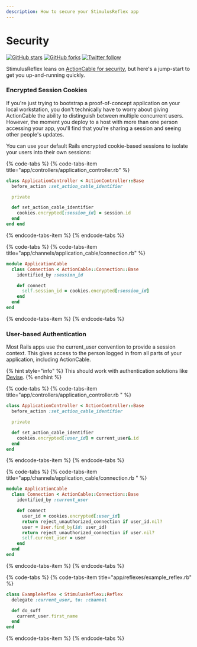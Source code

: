 ```yaml
---
description: How to secure your StimulusReflex app
---
```


# Security

[![GitHub stars](https://img.shields.io/github/stars/hopsoft/stimulus_reflex?style=social)](https://github.com/hopsoft/stimulus_reflex) [![GitHub forks](https://img.shields.io/github/forks/hopsoft/stimulus_reflex?style=social)](https://github.com/hopsoft/stimulus_reflex) [![Twitter follow](https://img.shields.io/twitter/follow/hopsoft?style=social)](https://twitter.com/hopsoft)

StimulusReflex leans on [ActionCable for security](https://guides.rubyonrails.org/action_cable_overview.html#server-side-components-connections), but here's a jump-start to get you up-and-running quickly.

### Encrypted Session Cookies

If you're just trying to bootstrap a proof-of-concept application on your local workstation, you don't technically have to worry about giving ActionCable the ability to distinguish between multiple concurrent users. However, the moment you deploy to a host with more than one person accessing your app, you'll find that you're sharing a session and seeing other people's updates.

You can use your default Rails encrypted cookie-based sessions to isolate your users into their own sessions:

{% code-tabs %}
{% code-tabs-item title="app/controllers/application\_controller.rb" %}
```ruby
class ApplicationController < ActionController::Base
  before_action :set_action_cable_identifier

  private

  def set_action_cable_identifier
    cookies.encrypted[:session_id] = session.id
  end
end	end
```
{% endcode-tabs-item %}
{% endcode-tabs %}

{% code-tabs %}
{% code-tabs-item title="app/channels/application\_cable/connection.rb" %}
```ruby
module ApplicationCable
  class Connection < ActionCable::Connection::Base
    identified_by :session_id

    def connect
      self.session_id = cookies.encrypted[:session_id]
    end
  end
end
```
{% endcode-tabs-item %}
{% endcode-tabs %}

### User-based Authentication

Most Rails apps use the current\_user convention to provide a session context. This gives access to the person logged in from all parts of your application, including ActionCable.

{% hint style="info" %}
This should work with authentication solutions like [Devise](https://github.com/plataformatec/devise).
{% endhint %}

{% code-tabs %}
{% code-tabs-item title="app/controllers/application\_controller.rb  " %}
```ruby
class ApplicationController < ActionController::Base
  before_action :set_action_cable_identifier

  private

  def set_action_cable_identifier
    cookies.encrypted[:user_id] = current_user&.id
  end
end
```
{% endcode-tabs-item %}
{% endcode-tabs %}

{% code-tabs %}
{% code-tabs-item title="app/channels/application\_cable/connection.rb " %}
```ruby
module ApplicationCable
  class Connection < ActionCable::Connection::Base
    identified_by :current_user

    def connect
      user_id = cookies.encrypted[:user_id]
      return reject_unauthorized_connection if user_id.nil?
      user = User.find_by(id: user_id)
      return reject_unauthorized_connection if user.nil?
      self.current_user = user
    end
  end
end
```
{% endcode-tabs-item %}
{% endcode-tabs %}

{% code-tabs %}
{% code-tabs-item title="app/reflexes/example\_reflex.rb" %}
```ruby
class ExampleReflex < StimulusReflex::Reflex
  delegate :current_user, to: :channel

  def do_suff
    current_user.first_name
  end
end
```
{% endcode-tabs-item %}
{% endcode-tabs %}

